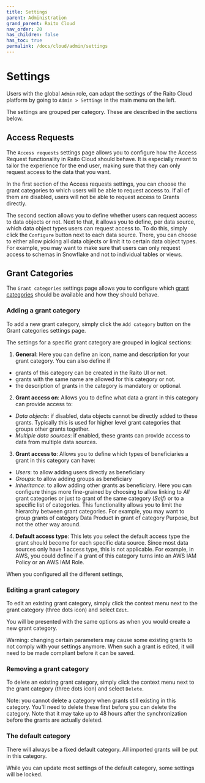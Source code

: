 ```yaml
---
title: Settings
parent: Administration
grand_parent: Raito Cloud
nav_order: 20
has_children: false
has_toc: true
permalink: /docs/cloud/admin/settings
---
```


# Settings

Users with the global `Admin` role, can adapt the settings of the Raito Cloud platform by going to `Admin > Settings` in the main menu on the left.

The settings are grouped per category. These are described in the sections below.

## Access Requests
The `Access requests` settings page allows you to configure how the Access Request functionality in Raito Cloud should behave. It is especially meant to tailor the experience for the end user, making sure that they can only request access to the data that you want.

In the first section of the Access requests settings, you can choose the grant categories to which users will be able to request access to. If all of them are disabled, users will not be able to request access to Grants directly. 

The second section allows you to define whether users can request access to data objects or not. Next to that, it allows you to define, per data source, which data object types users  can request access to. To do this, simply click the `Configure` button next to each data source. There, you can choose to either allow picking all data objects or limit it to certain data object types.
For example, you may want to make sure that users can only request access to schemas in Snowflake and not to individual tables or views.

## Grant Categories
The `Grant categories` settings page allows you to configure which [grant categories](/docs/overview/concepts#grant-categories) should be available and how they should behave.

### Adding a grant category
To add a new grant category, simply click the `Add category` button on the Grant categories settings page.

The settings for a specific grant category are grouped in logical sections:
1. **General**: Here you can define an icon, name and description for your grant category. You can also define if
  - grants of this category can be created in the Raito UI or not.
  - grants with the same name are allowed for this category or not.
  - the description of grants in the category is mandatory or optional.
2. **Grant access on**: Allows you to define what data a grant in this category can provide access to:
  - *Data objects*: if disabled, data objects cannot be directly added to these grants. Typically this is used for higher level grant categories that groups other grants together.
  - *Multiple data sources*: if enabled, these grants can provide access to data from multiple data sources.
3. **Grant access to**: Allows you to define which types of beneficiaries a grant in this category can have:
 - *Users*: to allow adding users directly as beneficiary
 - *Groups*: to allow adding groups as beneficiary
 - *Inheritance*: to allow adding other grants as beneficiary. Here you can configure things more fine-grained by choosing to allow linking to *All* grant categories or just to grant of the same category (*Self*) or to a specific list of categories. This functionality allows you to limit the hierarchy between grant categories. For example, you may want to group grants of category Data Product in grant of category Purpose, but not the other way around.
4. **Default access type**: This lets you select the default access type the grant should become for each specific data source. Since most data sources only have 1 access type, this is not applicable. For example, in AWS, you could define if a grant of this category turns into an AWS IAM Policy or an AWS IAM Role.

When you configured all the different settings, 

### Editing a grant category
To edit an existing grant category, simply click the context menu next to the grant category (three dots icon) and select `Edit`.

You will be presented with the same options as when you would create a new grant category.

Warning: changing certain parameters may cause some existing grants to not comply with your settings anymore. When such a grant is edited, it will need to be made compliant before it can be saved.

### Removing a grant category
To delete an existing grant category, simply click the context menu next to the grant category (three dots icon) and select `Delete`.

Note: you cannot delete a category when grants still existing in this category. You'll need to delete these first before you can delete the category. Note that it may take up to 48 hours after the synchronization before the grants are actually deleted.

### The default category
There will always be a fixed default category. All imported grants will be put in this category. 

While you can update most settings of the default category, some settings will be locked.